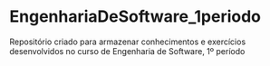 # EngenhariaDeSoftware_1periodo
Repositório criado para armazenar conhecimentos e exercícios desenvolvidos no curso de Engenharia de Software, 1º período 
